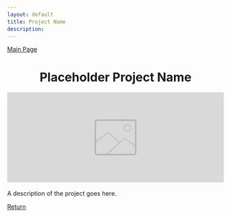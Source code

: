 ```yaml
---
layout: default
title: Project Name
description: 
---
```


<p align="center">

<a href="./index.html" class="btn">Main Page</a>

</p>

<h1 style="text-align:center">Placeholder Project Name</h1>

![placeholder](./placeholder.png)

A description of the project goes here.

<a href="./another-page.html" class="btn">Return</a>
